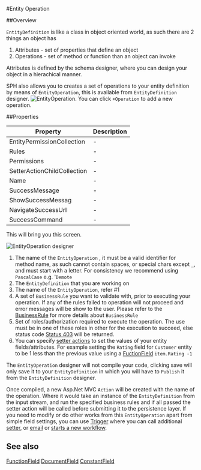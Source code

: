 #Entity Operation



##Overview

`EntityDefinition` is like a class in object oriented world, as such there are 2 things an object has

1. Attributes - set of properties that define an object
2. Operations -  set of method or function than an object can invoke

Attributes is defined by the schema designer, where you can design your object in a hierachical manner. 

SPH also allows you to creates a set of operations to your entity definition by means of `EntityOperation`, this is available from `EntityDefinition` designer.
![EntityOperation](http://i.imgur.com/PD4IAz9.png). 
You can click `+Operation` to add a new operation.




##Properties
<table class="table table-condensed table-bordered">
    <thead>
<tr>
<th>Property</th>
<th>Description</th>
</tr>
</thead>
<tbody>
<tr><td>EntityPermissionCollection</td><td> - </td></tr>
<tr><td>Rules</td><td> - </td></tr>
<tr><td>Permissions</td><td> - </td></tr>
<tr><td>SetterActionChildCollection</td><td> - </td></tr>
<tr><td>Name</td><td> - </td></tr>
<tr><td>SuccessMessage</td><td> - </td></tr>
<tr><td>ShowSuccessMessag</td><td> - </td></tr>
<tr><td>NavigateSuccessUrl</td><td> - </td></tr>
<tr><td>SuccessCommand</td><td> - </td></tr>
</tbody></table>


This will bring you this screen.

![EntityOperation designer](http://i.imgur.com/1dPutz0.png)

1. The name of the `EntityOperation` , it must be a valid identifier for method name, as such cannot contain spaces, or special chars except `_`, and must start with a letter. For consistency we recommend using `PascalCase` e.g. '`Demote`
2. The `EntityDefinition` that you are working on
3. The name of the `EntityOperation`, refer #1
4. A set of `BusinessRule` you want to validate with, prior to executing your operation. If any of the rules failed to operation will not proceed and error messages will be show to the user.
   Please refer to the [BusinessRule](businessrule.htm) for more details about `BusinessRule`
5. Set of roles/authorization required to execute the operation. The use must be in one of these roles in other for the execution to succeed, else status code [Status 403](http.403.htm) will be returned.
6. You can specify [setter actions](childsetteraction.htm) to set the values of your entity fields/attributes. For example setting the `Rating` field for `Customer` entity to be 1 less than the previous value using a [FuctionField](functionfield.htm) `item.Rating -1`

The `EntityOperation` designer will not compile your code, clicking save will only save it to your `EntityDefinition` in which you will have to `Publish` it from the `EntityDefinition` designer.

Once compiled, a new Asp.Net MVC `Action` will be created with the name of the operation. Where it would take an instance of the `EntityDefinition` from the input stream, and run the specified business rules and if all passed the setter action will be called before submitting it to the persistence layer.
If you need to modify or do other works from this `EntityOperation` apart from simple field settings, you can use [Trigger](trigger.htm) where you
can call additional [setter](SetterAction.htm), or [email](emailaction.html) or [starts a new workflow](StartWorkflowAction.htm).


## See also
[FunctionField](/docs/#FunctionField.html)
[DocumentField](/docs/#DocumentField.html)
[ConstantField](/docs/#ConstantField.html)
